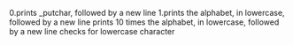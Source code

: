 0.prints _putchar, followed by a new line
1.prints the alphabet, in lowercase, followed by a new line
prints 10 times the alphabet, in lowercase, followed by a new line
checks for lowercase character
